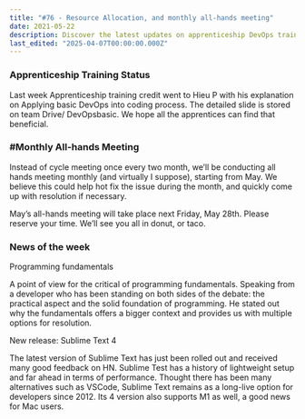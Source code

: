 ```yaml
---
title: "#76 - Resource Allocation, and monthly all-hands meeting"
date: 2021-05-22
description: Discover the latest updates on apprenticeship DevOps training, monthly all-hands meetings, programming fundamentals insights, and the new Sublime Text 4 release for developers.
last_edited: "2025-04-07T00:00:00.000Z"
---
```


### Apprenticeship Training Status

Last week Apprenticeship training credit went to Hieu P with his explanation on Applying basic DevOps into coding process. The detailed slide is stored on team Drive/ DevOpsbasic. We hope all the apprentices can find that beneficial.

### #Monthly All-hands Meeting

Instead of cycle meeting once every two month, we’ll be conducting all hands meeting monthly (and virtually I suppose), starting from May. We believe this could help hot fix the issue during the month, and quickly come up with resolution if necessary.

May’s all-hands meeting will take place next Friday, May 28th. Please reserve your time. We’ll see you all in donut, or taco.

### News of the week

Programming fundamentals

A point of view for the critical of programming fundamentals. Speaking from a developer who has been standing on both sides of the debate: the practical aspect and the solid foundation of programming. He stated out why the fundamentals offers a bigger context and provides us with multiple options for resolution.

New release: Sublime Text 4

The latest version of Sublime Text has just been rolled out and received many good feedback on HN. Sublime Test has a history of lightweight setup and far ahead in terms of performance. Thought there has been many alternatives such as VSCode, Sublime Text remains as a long-live option for developers since 2012. Its 4 version also supports M1 as well, a good news for Mac users.
